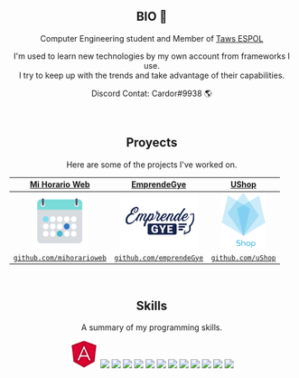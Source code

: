 <!DOCTYPE html>
<html lang="en">

<head>
  <meta charset="UTF-8">
  <meta name="viewport" content="width=device-width, initial-scale=1.0">
  <link rel="stylesheet" href="style.css">
  <link rel="stylesheet" href="https://stackpath.bootstrapcdn.com/bootstrap/4.5.0/css/bootstrap.min.css"
    integrity="sha384-9aIt2nRpC12Uk9gS9baDl411NQApFmC26EwAOH8WgZl5MYYxFfc+NcPb1dKGj7Sk" crossorigin="anonymous">
  <title>Document</title>
</head>

<body>

  <h2 align="center">BIO 👋</h2>
  <p align="center">Computer Engineering student and Member of <a href='https://github.com/TawsEspol'>Taws ESPOL</a></p>
  
  <p align="center">I'm used to learn new technologies by my own account from frameworks I use. <br/>I try to keep up with the trends and take advantage of their capabilities.</p>
  <P align="center">Discord Contat: Cardor#9938 🌎</p>
  <br/>
  
  <h2 align="center">Proyects</h2>
  <p align="center">Here are some of the projects I've worked on.</p>
  
  <table align="center">
    <thead>
      <tr>
      <th class="center-t" align="center"><a href="https://github.com/2LStudios-MC"><strong>Mi Horario Web</strong></a></th>
        <th class="center-t" align="center"><a href="https://github.com/2lstudios"><strong>EmprendeGye</strong></a></th>
        <th class="center-t" align="center"><a href="https://github.com/rubiuscorp"><strong>UShop</strong></a></th>
      </tr>
    </thead>
    <tbody>
      <tr>
      <td align="center"><a target="_blank" rel="noopener noreferrer"
            href="https://avatars2.githubusercontent.com/u/53847752?s=200&amp;v=4"><img align="center"
              src="./projects/logo512.png" height="100px" style="max-width:100%;"></a></td>
        <td align="center"><a target="_blank" rel="noopener noreferrer"
            href="https://avatars0.githubusercontent.com/u/47465684?s=200&amp;v=4"><img align="center"
              src="./projects/logodark.svg" height="100px" style="max-width:100%;"></a></td>
        <td align="center"><a target="_blank" rel="noopener noreferrer"
            href="https://avatars2.githubusercontent.com/u/60458264?s=200&amp;v=4"><img align="center"
              src="./projects/Logo_uShop_texto_w.png" height="100px" style="max-width:100%;"></a></td>
      </tr>
      <tr>
      <td align="center"><a
            href="https://github.com/enmanuel-mag/enmanuel-mag/MiHorarioWeb"><code>github.com/mihorarioweb</code></a></td>
        <td align="center"><a href="https://github.com/enmanuel-mag/enmanuel-mag/emprendeGye"><code>github.com/emprendeGye</code></a>
        </td>
        <td align="center"><a href="https://github.com/enmanuel-mag/enmanuel-mag/uShop"><code>github.com/uShop</code></a></td>
      </tr>
    </tbody>
  </table>
  <br/>
  <h2 align="center">Skills</h2>
  <p align="center">A summary of my programming skills.</p>

  <p align="center">
    <img class='m-2' src='./skills/angular.png' height='50px'>
    <!-- 
    <img src='./skills/unity.png' height='50px'>
    <img src='./skills/lua.png' height='50px'>
    <img src='./skills/express.png' height='50px'>  
    <img src='./skills/cpp.png' height='50px'>
    <img src='./skills/csharp.png' height='50px'> -->
    <img class='m-2' src='https://github.com/enmanuel-mag/enmanuel-mag/skills/css.png' height='50px'>
    <img class='m-2' src='https://github.com/enmanuel-mag/enmanuel-mag/skills/html.png' height='50px'>
    <img class='m-2' src='https://github.com/enmanuel-mag/enmanuel-mag/skills/java.png' height='50px'>
    <img class='m-2' src='https://github.com/enmanuel-mag/enmanuel-mag/skills/javascript.jpg' height='50px'>
    <img class='m-2' src='https://github.com/enmanuel-mag/enmanuel-mag/skills/mongo.png' height='50px'>
    <img class='m-2' src='https://github.com/enmanuel-mag/enmanuel-mag/skills/mysql.png' height='50px'>
    <img class='m-2' src='https://github.com/enmanuel-mag/enmanuel-mag/skills/nodejs.png' height='50px'>
    <img class='m-2' src='https://github.com/enmanuel-mag/enmanuel-mag/skills/php.png' height='50px'>
    <img class='m-2' src='https://github.com/enmanuel-mag/enmanuel-mag/skills/python.png' height='50px'>
    <img class='m-2' src='https://github.com/enmanuel-mag/enmanuel-mag/skills/react.png' height='50px'>
    <img class='m-2' src='https://github.com/enmanuel-mag/enmanuel-mag/skills/vue.png' height='50px'>
    <img class='m-2' src='https://github.com/enmanuel-mag/enmanuel-mag/skills/c.png' height='50px'>
  </p>
</body>
</html>